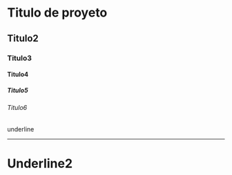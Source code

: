 # Titulo de proyeto
## Titulo2
### Titulo3
#### Titulo4
##### Titulo5
###### Titulo6

underline
_________________

Underline2
====================
